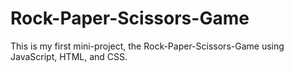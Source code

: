 # Rock-Paper-Scissors-Game

This is my first mini-project, the Rock-Paper-Scissors-Game using JavaScript, HTML, and CSS. 
